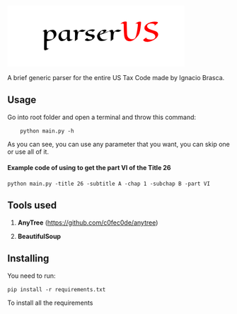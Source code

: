 ![ParserUS Logo](/logo.png)

A brief generic parser for the entire US Tax Code made by Ignacio Brasca.

## Usage

Go into root folder and open a terminal and throw this command:

```
    python main.py -h
```

As you can see, you can use any parameter that you want, you can skip one or use all of it.

#### Example code of using to get the part VI of the Title 26

```
python main.py -title 26 -subtitle A -chap 1 -subchap B -part VI
```

## Tools used

1. **AnyTree** (https://github.com/c0fec0de/anytree)

2. **BeautifulSoup**

## Installing

You need to run:

```
pip install -r requirements.txt
```

To install all the requirements
